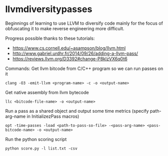 # llvmdiversitypasses
Beginnings of learning to use LLVM to diversify code mainly for the focus of obfuscating it to make reverse engineering more difficult.  

Progress possible thanks to these tutorials:
* https://www.cs.cornell.edu/~asampson/blog/llvm.html
* http://www.gabriel.urdhr.fr/2014/09/26/adding-a-llvm-pass/
* https://reviews.llvm.org/D3392#change-P8klzVX6q0t6

Commands:
Get llvm bitcode from C/C++ program so we can run passes on it
```
clang -O3 -emit-llvm <program-name> -c -o <output-name>
```
Get native assembly from llvm bytecode
```
llc <bitcode-file-name> -o <output-name>
```
Run a pass as a shared object and output some time metrics (specify path-arg-name in InitializezPass macros)
```
opt -time-passes -load <path-to-pass-so-file> -<pass-arg-name> <pass-bitcode-name> -o <output-name>
```
Run the python scoring script
```
python score.py -l list.txt -csv
```
